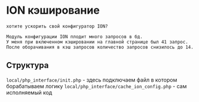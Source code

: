 # ION кэширование
`хотите ускорить свой конфигуратор ION?`
```
Модуль конфигурации ION плодит много запросов в бд.
У меня при включенном кэшировании на главной странице был 41 запрос.
После оборачивания в кэш запросов количество запросов снизилось до 14.
```
## Структура
`local/php_interface/init.php` - здесь подключаем файл в котором борабатываем логику
`local/php_interface/cache_ion_config.php` - сам исполняемый код